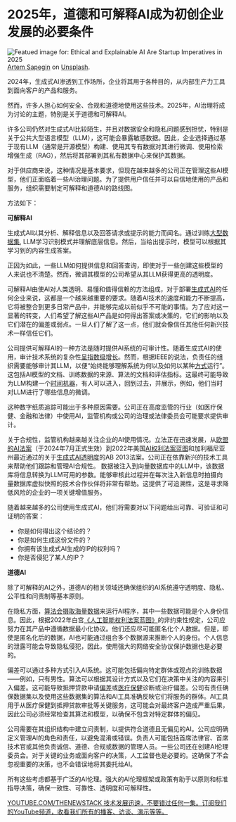 # 2025年，道德和可解释AI成为初创企业发展的必要条件

![Featued image for: Ethical and Explainable AI Are Startup Imperatives in 2025](https://cdn.thenewstack.io/media/2025/01/908499ff-artem-sapegin-b18trxc8upq-unsplash-1-1024x683.jpg)
[Artem Sapegin](https://unsplash.com/@sapegin?utm_content=creditCopyText&utm_medium=referral&utm_source=unsplash) on [Unsplash](https://unsplash.com/photos/turned-on-macbook-air-displaying-coding-application-b18TRXc8UPQ?utm_content=creditCopyText&utm_medium=referral&utm_source=unsplash).

2024年，生成式AI渗透到工作场所，企业将其用于各种目的，从内部生产力工具到面向客户的产品和服务。

然而，许多人担心如何安全、合规和道德地使用这些技术。2025年，AI治理将成为讨论的主题，特别是关于道德和可解释AI。

许多公司仍然对生成式AI比较陌生，并且对数据安全和隐私问题感到担忧，特别是关于公共大型语言模型（LLM），这可能会暴露敏感数据。因此，企业选择通过基于现有LLM（通常是开源模型）构建、使用其专有数据对其进行微调、使用检索增强生成（RAG），然后将其部署到其私有数据中心来保护其数据。

对于供应商来说，这种情况是基本要求，但现在越来越多的公司正在管理这些AI模型，他们正面临着一些AI治理问题。为了提供用户信任并可以自信地使用的产品和服务，组织需要制定可解释和道德AI的路线图。

方法如下：

**可解释AI**

生成式AI以其分析、解释信息以及回答请求或提示的能力而闻名。通过训练[大型数据集](https://thenewstack.io/processing-large-data-sets-in-fine-grained-parallel-streams-with-sql/), LLM学习识别模式并理解底层信息。然后，当给出提示时，模型可以根据其学习到的内容生成答案。

正因为如此，一些LLM如何提供信息和回答查询，即使对于一些创建这些模型的人来说也不清楚。然而，微调其模型的公司希望从其LLM获得更高的透明度。

可解释AI由使AI对人类透明、易懂和值得信赖的方法组成，对于部署[生成式AI](https://thenewstack.io/ebooks/generative-ai/)的任何企业来说，这都是一个越来越重要的要求。随着AI技术的速度和能力不断提高，它将被整合到更多日常产品中，并能够完成以前似乎不可能的事情。为了应对这一显著的转变，人们希望了解这些AI产品是如何得出答案或决策的，它们的影响以及它们潜在的偏差或弱点。一旦人们了解了这一点，他们就会像信任其他任何新兴技术一样信任它们。

公司提供可解释AI的一种方法是随时提供AI系统的可审计性。随着生成式AI的使用，审计技术系统的复杂性[呈指数级增长](https://www.thomsonreuters.com/en-us/posts/technology/auditing-ai-transparency/)。然而，根据IEEE的说法，负责任的组织需要能够审计其LLM，以便“始终能够理解系统为何以及如何以某种[方式](https://ieeexplore.ieee.org/document/9726144/references#references)运行”。这包括AI模型的文档、训练数据的来源、算法的文档和评估指标。这最终可能导致为LLM构建一个[时间机器](https://support.apple.com/en-us/104984)，有人可以进入，回到过去，并展示，例如，他们当时对LLM进行了哪些信息的微调。

这种数字纸质追踪可能出于多种原因需要。公司正在高度监管的行业（如医疗保健、金融和法律）中使用AI，监管机构或公司的治理或法律委员会可能要求提供审计。

关于合规性，监管机构越来越关注企业的AI使用情况。立法正在迅速发展，从[欧盟的AI法案](https://artificialintelligenceact.eu/)（于2024年7月正式生效）到2022年美国[AI权利法案蓝图](https://www.whitehouse.gov/ostp/ai-bill-of-rights/)和加利福尼亚州最近通过的关于[生成式AI透明度](https://www.dlapiper.com/en/insights/publications/2024/10/california-enacts-sweeping-new-ai-regulation)的AB 2013法案。公司正在依靠新兴的技术工具来帮助他们跟踪和管理AI合规性。
数据被注入到向量数据库中的LLM中，该数据库将信息转换为LLM可用的参数。能够审核此过程并在每次注入新信息时拍摄向量数据库虚拟快照的技术合作伙伴将非常有帮助。这提供了可追溯性，这是寻求降低风险的企业的一项关键增值服务。


随着越来越多的公司使用生成式AI，他们将需要对以下问题给出可靠、可验证和可证明的答案：

- 你是如何得出这个结论的？
- 你是如何生成这份文件的？
- 你拥有该生成式AI生成的IP的权利吗？
- 你是否侵犯了某人的IP？

**道德AI**

除了可解释的AI之外，道德AI的相关领域还确保组织的AI系统遵守透明度、隐私、公平性和问责制等基本原则。


在隐私方面，[算法会摄取海量数据](https://thenewstack.io/open-source-library-taipy-turns-ai-algorithms-data-into-web-apps/)来运行AI程序，其中一些数据可能是个人身份信息。因此，根据2022年白宫[《人工智能权利法案蓝图》](https://www.whitehouse.gov/ostp/ai-bill-of-rights/#privacy)的非约束性规定，公司应努力在其产品中遵循数据最小化协议。他们还应尽可能匿名化个人数据。但是，即使是匿名化后的数据，AI也可能通过组合多个数据源来推断个人的身份。个人信息的泄露可能会导致隐私侵犯，因此，使用强大的网络安全协议保护数据也是必要的。


偏差可以通过多种方式引入AI系统。这可能包括偏向特定群体或观点的训练数据——例如，只有男性。算法可以根据其设计方式以及它们在决策中关注的内容来引入偏差。这可能导致抵押贷款申请[偏差](https://apnews.com/article/lifestyle-technology-business-race-and-ethnicity-racial-injustice-b920d945a6a13db1e1aee44d91475205)或[医疗保健](https://www.npr.org/sections/health-shots/2023/06/06/1180314219/artificial-intelligence-racial-bias-health-care)诊断或治疗偏差。公司有责任确保数据集以及使用这些数据集的算法和AI工具准确反映它们将服务的群体。AI工具用于从医疗保健到抵押贷款审批等关键服务，这可能会对最终客户造成严重后果，因此公司必须经常检查其算法和模型，以确保不包含对特定群体的偏见。


公司需要在其组织结构中建立问责制，以提供符合道德且无偏见的AI。公司应明确定义管理AI的角色和责任，以避免混淆或错误。负责人可能包括首席法律官、首席技术官或其他负责诚信、道德、合规或数据的管理人员。一些公司还在创建AI伦理委员会。对于关键的业务或面向客户的决策，人工监督也是必要的。这确保了不会忽视重要的决策，也不会错误地将其委托给AI。


所有这些考虑都基于广泛的AI伦理。强大的AI伦理框架或政策有助于以原则和标准指导决策，确保一致性、可靠性、透明度和可解释性。

[YOUTUBE.COM/THENEWSTACK 技术发展迅速，不要错过任何一集。订阅我们的YouTube频道，收看我们所有的播客、访谈、演示等等。](https://youtube.com/thenewstack?sub_confirmation=1)